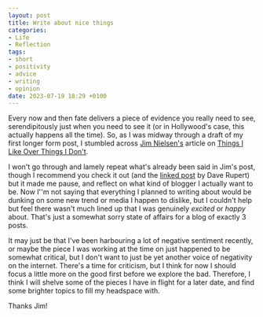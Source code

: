 ```yaml
---
layout: post
title: Write about nice things
categories:
- Life
- Reflection
tags:
- short
- positivity
- advice
- writing
- opinion
date: 2023-07-19 18:29 +0100
---
```

Every now and then fate delivers a piece of evidence you really need to see, serendipitously just when you need to see it (or in Hollywood's case, this actually happens all the time).
So, as I was midway through a draft of my first longer form post, I stumbled across [Jim Nielsen's](https://blog.jim-nielsen.com/feed.xml) article on [Things I Like Over Things I Don't](https://blog.jim-nielsen.com/2023/things-i-like-over-things-i-dont/).

I won't go through and lamely repeat what's already been said in Jim's post, though I recommend you check it out (and the [linked post](https://daverupert.com/2018/11/the-good-path/) by Dave Rupert) but it made me pause, and reflect on what kind of blogger I actually want to be.
Now I''m not saying that everything I planned to writing about would be dunking on some new trend or media I happen to dislike, but I couldn't help but feel there wasn't much lined up that I was genuinely *excited* or *happy* about. That's just a somewhat sorry state of affairs for a blog of exactly 3 posts.

It may just be that I've been harbouring a lot of negative sentiment recently, or maybe the piece I was working at the time on just happened to be somewhat critical, but I don't want to just be yet another voice of negativity on the internet. There's a time for criticism, but I think for now I should focus a little more on the good first before we explore the bad. Therefore, I think I will shelve some of the pieces I have in flight for a later date, and find some brighter topics to fill my headspace with.

Thanks Jim!
